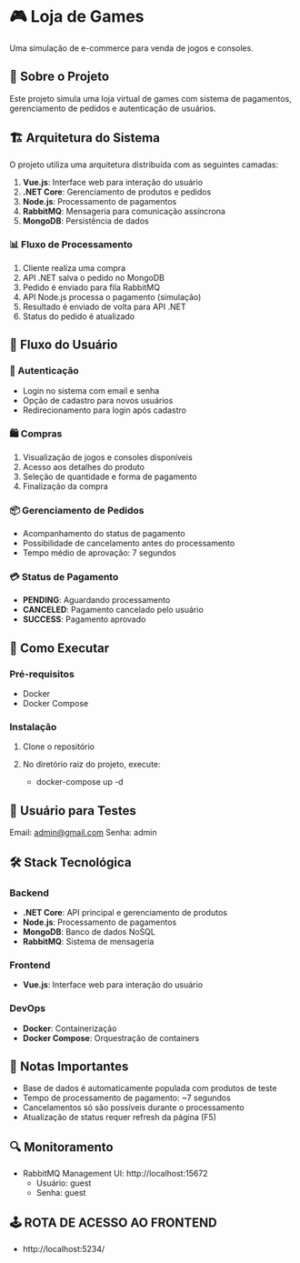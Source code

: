 # 🎮 Loja de Games

Uma simulação de e-commerce para venda de jogos e consoles.

## 📝 Sobre o Projeto

Este projeto simula uma loja virtual de games com sistema de pagamentos, gerenciamento de pedidos e autenticação de usuários.

## 🏗️ Arquitetura do Sistema

O projeto utiliza uma arquitetura distribuída com as seguintes camadas:

1. **Vue.js**: Interface web para interação do usuário
2. **.NET Core**: Gerenciamento de produtos e pedidos
3. **Node.js**: Processamento de pagamentos
4. **RabbitMQ**: Mensageria para comunicação assíncrona
5. **MongoDB**: Persistência de dados

### 📊 Fluxo de Processamento

1. Cliente realiza uma compra
2. API .NET salva o pedido no MongoDB
3. Pedido é enviado para fila RabbitMQ
4. API Node.js processa o pagamento (simulação)
5. Resultado é enviado de volta para API .NET
6. Status do pedido é atualizado

## 🔄 Fluxo do Usuário

### 🔐 Autenticação

- Login no sistema com email e senha
- Opção de cadastro para novos usuários
- Redirecionamento para login após cadastro

### 🛍️ Compras

1. Visualização de jogos e consoles disponíveis
2. Acesso aos detalhes do produto
3. Seleção de quantidade e forma de pagamento
4. Finalização da compra

### 📦 Gerenciamento de Pedidos

- Acompanhamento do status de pagamento
- Possibilidade de cancelamento antes do processamento
- Tempo médio de aprovação: 7 segundos

### 💳 Status de Pagamento

- **PENDING**: Aguardando processamento
- **CANCELED**: Pagamento cancelado pelo usuário
- **SUCCESS**: Pagamento aprovado

## 🚀 Como Executar

### Pré-requisitos

- Docker
- Docker Compose

### Instalação

1. Clone o repositório

2. No diretório raiz do projeto, execute:
   - docker-compose up -d

## 👤 Usuário para Testes

Email: admin@gmail.com
Senha: admin

## 🛠️ Stack Tecnológica

### Backend

- **.NET Core**: API principal e gerenciamento de produtos
- **Node.js**: Processamento de pagamentos
- **MongoDB**: Banco de dados NoSQL
- **RabbitMQ**: Sistema de mensageria

### Frontend

- **Vue.js**: Interface web para interação do usuário

### DevOps

- **Docker**: Containerização
- **Docker Compose**: Orquestração de containers

## 📝 Notas Importantes

- Base de dados é automaticamente populada com produtos de teste
- Tempo de processamento de pagamento: ~7 segundos
- Cancelamentos só são possíveis durante o processamento
- Atualização de status requer refresh da página (F5)

## 🔍 Monitoramento

- RabbitMQ Management UI: http://localhost:15672
  - Usuário: guest
  - Senha: guest


## 🕹️ ROTA DE ACESSO AO FRONTEND

- http://localhost:5234/


